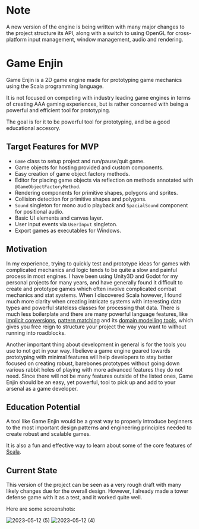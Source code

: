 # Note
A new version of the engine is being written with many major changes to the project structure its API, along with a switch to using OpenGL for cross-platform input management, window management, audio and rendering.

# Game Enjin

Game Enjin is a 2D game engine made for prototyping game mechanics using the Scala programming language.

It is not focused on competing with industry leading game engines in terms of creating AAA gaming experiences, but is rather concerned with being a powerful and efficient tool for prototyping.

The goal is for it to be powerful tool for prototyping, and be a good educational accesory.

## Target Features for MVP

- `Game` class to setup project and run/pause/quit game.
- Game objects for hosting provided and custom components.
- Easy creation of game object factory methods.
- Editor for placing game objects via reflection on methods annotated with `@GameObjectFactoryMethod`.
- Rendering components for primitive shapes, polygons and sprites.
- Collision detection for primitive shapes and polygons.
- `Sound` singleton for mono audio playback and `SpacialSound` component for positional audio.
- Basic UI elements and canvas layer.
- User input events via `UserInput` singleton.
- Export games as executables for Windows.

## Motivation

In my experience, trying to quickly test and prototype ideas for games with complicated mechanics and logic tends to be quite a slow and painful process in most engines. I have been using Unity3D and Godot for my personal projects for many years, and have generally found it difficult to create and prototype games which often involve complicated combat mechanics and stat systems. When I discovered Scala however, I found much more clarity when creating intricate systems with interesting data types and powerful stateless classes for processing that data. There is much less boilerplate and there are many powerful language features, like [implicit conversions](https://docs.scala-lang.org/scala3/book/ca-implicit-conversions.html), [pattern matching](https://docs.scala-lang.org/scala3/book/control-structures.html#match-expressions) and its [domain modelling tools](https://docs.scala-lang.org/scala3/book/domain-modeling-tools.html), which gives you free reign to structure your project the way you want to without running into roadblocks.

Another important thing about development in general is for the tools you use to not get in your way. I believe a game engine geared towards prototyping with minimal features will help developers to stay better focused on creating robust, barebones prototypes without going down various rabbit holes of playing with more advanced features they do not need. Since there will not be many features outside of the listed ones, Game Enjin should be an easy, yet powerful, tool to pick up and add to your arsenal as a game developer.

## Education Potential

A tool like Game Enjin would be a great way to properly introduce beginners to the most important design patterns and engineering principles needed to create robust and scalable games.

It is also a fun and effective way to learn about some of the core features of [Scala](https://docs.scala-lang.org/scala3/book/scala-features.html).

## Current State

This version of the project can be seen as a very rough draft with many likely changes due for the overall design. However, I already made a tower defense game with it as a test, and it worked quite well.

Here are some screenshots:

![2023-05-12 (5)](https://github.com/accmltr/GameEnjin/assets/19354678/9c5ebfb0-4884-4b13-b258-105b228dfb18)
![2023-05-12 (4)](https://github.com/accmltr/GameEnjin/assets/19354678/5edbac47-ed76-4c68-b1c0-43e8d9c5bca5)
